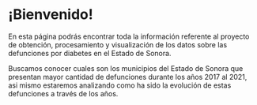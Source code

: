 # ¡Bienvenido!
En esta página podrás encontrar toda la información referente al proyecto de obtención, procesamiento y visualización de los datos sobre las defunciones por diabetes en el Estado de Sonora.

Buscamos conocer cuales son los municipios del Estado de Sonora que presentan mayor cantidad de defunciones durante los años 2017 al 2021, asi mismo estaremos analizando como ha sido la evolución de estas defunciones a través de los años.
